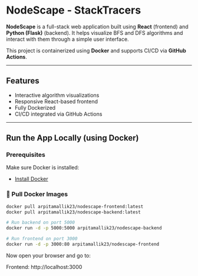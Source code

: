 # NodeScape - StackTracers

**NodeScape** is a full-stack web application built using **React** (frontend) and **Python (Flask)** (backend). It helps visualize BFS and DFS algorithms and interact with them through a simple user interface.

This project is containerized using **Docker** and supports CI/CD via **GitHub Actions**.

---

## Features

- Interactive algorithm visualizations
- Responsive React-based frontend
- Fully Dockerized
- CI/CD integrated via GitHub Actions

---

## Run the App Locally (using Docker)

### Prerequisites

Make sure Docker is installed:
- [Install Docker](https://docs.docker.com/get-docker/)

### 🐳 Pull Docker Images

```bash
docker pull arpitamallik23/nodescape-frontend:latest
docker pull arpitamallik23/nodescape-backend:latest

# Run backend on port 5000
docker run -d -p 5000:5000 arpitamallik23/nodescape-backend

# Run frontend on port 3000
docker run -d -p 3000:80 arpitamallik23/nodescape-frontend
```

Now open your browser and go to:

Frontend: http://localhost:3000

